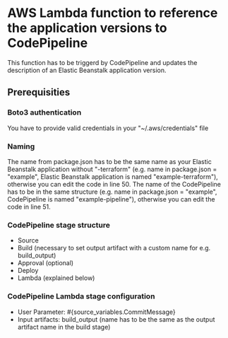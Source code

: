 # AWS Lambda function to reference the application versions to CodePipeline
This function has to be triggerd by CodePipeline and updates the description of an Elastic Beanstalk application version.

## Prerequisities
### Boto3 authentication 
You have to provide valid credentials in your "~/.aws/credentials" file

### Naming
The name from package.json has to be the same name as your Elastic Beanstalk application without "-terraform" (e.g. name in package.json = "example", Elastic Beanstalk application is named "example-terraform"), otherwise you can edit the code in line 50.
The name of the CodePipeline has to be in the same structure (e.g. name in package.json = "example", CodePipeline is named "example-pipeline"), otherwise you can edit the code in line 51.

### CodePipeline stage structure
* Source 
* Build (necessary to set output artifact with a custom name for e.g. build_output)
* Approval (optional)
* Deploy
* Lambda (explained below)

### CodePipeline Lambda stage configuration
* User Parameter: #{source_variables.CommitMessage}
* Input artifacts: build_output (name has to be the same as the output artifact name in the build stage)
